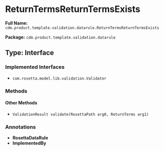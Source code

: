 # ReturnTermsReturnTermsExists

**Full Name:** `cdm.product.template.validation.datarule.ReturnTermsReturnTermsExists`

**Package:** `cdm.product.template.validation.datarule`

## Type: Interface

### Implemented Interfaces

- `com.rosetta.model.lib.validation.Validator`

### Methods

#### Other Methods

- `ValidationResult validate(RosettaPath arg0, ReturnTerms arg1)`

### Annotations

- **RosettaDataRule**
- **ImplementedBy**

